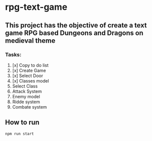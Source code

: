 # rpg-text-game

## This project has the objective of create a text game RPG based Dungeons and Dragons on medieval theme

### Tasks:

1. [x] Copy to do list
2. [x] Create Game
3. [x] Select Door
4. [x] Classes model
5. Select Class
6. Attack System
7. Enemy model
8. Ridde system
9. Combate system

## How to run

`npm run start`
